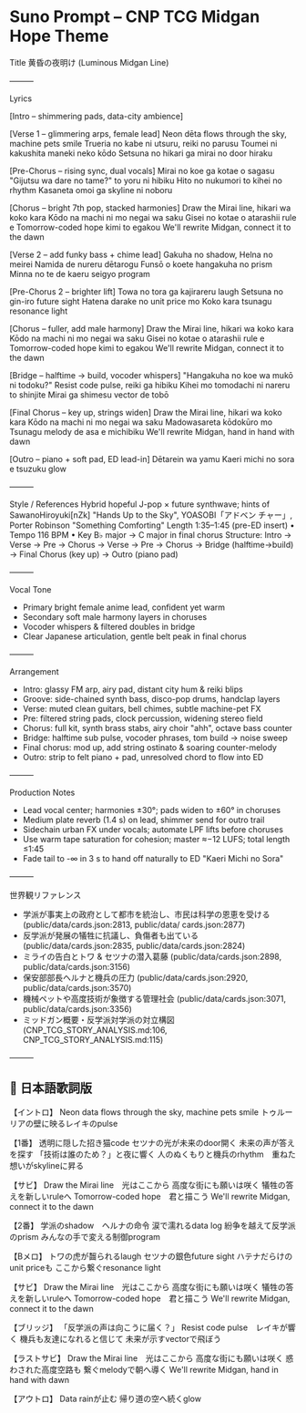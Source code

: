 # Suno Prompt – CNP TCG Midgan Hope Theme

  Title
  黄昏の夜明け (Luminous Midgan Line)

  ———

  Lyrics

  [Intro – shimmering pads, data-city ambience]

  [Verse 1 – glimmering arps, female lead]
  Neon dēta flows through the sky, machine pets smile
  Trueria no kabe ni utsuru, reiki no parusu
  Toumei ni kakushita maneki neko kōdo
  Setsuna no hikari ga mirai no door hiraku

  [Pre-Chorus – rising sync, dual vocals]
  Mirai no koe ga kotae o sagasu
  "Gijutsu wa dare no tame?" to yoru ni hibiku
  Hito no nukumori to kihei no rhythm
  Kasaneta omoi ga skyline ni noboru

  [Chorus – bright 7th pop, stacked harmonies]
  Draw the Mirai line, hikari wa koko kara
  Kōdo na machi ni mo negai wa saku
  Gisei no kotae o atarashii rule e
  Tomorrow-coded hope kimi to egakou
  We'll rewrite Midgan, connect it to the dawn

  [Verse 2 – add funky bass + chime lead]
  Gakuha no shadow, Helna no meirei
  Namida de nureru dētarogu
  Funsō o koete hangakuha no prism
  Minna no te de kaeru seigyo program

  [Pre-Chorus 2 – brighter lift]
  Towa no tora ga kajirareru laugh
  Setsuna no gin-iro future sight
  Hatena darake no unit price mo
  Koko kara tsunagu resonance light

  [Chorus – fuller, add male harmony]
  Draw the Mirai line, hikari wa koko kara
  Kōdo na machi ni mo negai wa saku
  Gisei no kotae o atarashii rule e
  Tomorrow-coded hope kimi to egakou
  We'll rewrite Midgan, connect it to the dawn

  [Bridge – halftime → build, vocoder whispers]
  "Hangakuha no koe wa mukō ni todoku?"
  Resist code pulse, reiki ga hibiku
  Kihei mo tomodachi ni nareru to shinjite
  Mirai ga shimesu vector de tobō

  [Final Chorus – key up, strings widen]
  Draw the Mirai line, hikari wa koko kara
  Kōdo na machi ni mo negai wa saku
  Madowasareta kōdokūro mo
  Tsunagu melody de asa e michibiku
  We'll rewrite Midgan, hand in hand with dawn

  [Outro – piano + soft pad, ED lead-in]
  Dētarein wa yamu
  Kaeri michi no sora e tsuzuku glow

  ———

  Style / References
  Hybrid hopeful J-pop × future synthwave; hints of SawanoHiroyuki[nZk] "Hands Up to the Sky", YOASOBI「アドベン
  チャー」, Porter Robinson "Something Comforting"
  Length 1:35–1:45 (pre-ED insert) • Tempo 116 BPM • Key B♭ major → C major in final chorus
  Structure: Intro → Verse → Pre → Chorus → Verse → Pre → Chorus → Bridge (halftime→build) → Final Chorus (key up) →
  Outro (piano pad)

  ———

  Vocal Tone

  - Primary bright female anime lead, confident yet warm
  - Secondary soft male harmony layers in choruses
  - Vocoder whispers & filtered doubles in bridge
  - Clear Japanese articulation, gentle belt peak in final chorus

  ———

  Arrangement

  - Intro: glassy FM arp, airy pad, distant city hum & reiki blips
  - Groove: side-chained synth bass, disco-pop drums, handclap layers
  - Verse: muted clean guitars, bell chimes, subtle machine-pet FX
  - Pre: filtered string pads, clock percussion, widening stereo field
  - Chorus: full kit, synth brass stabs, airy choir "ahh", octave bass counter
  - Bridge: halftime sub pulse, vocoder phrases, tom build → noise sweep
  - Final chorus: mod up, add string ostinato & soaring counter-melody
  - Outro: strip to felt piano + pad, unresolved chord to flow into ED

  ———

  Production Notes

  - Lead vocal center; harmonies ±30°; pads widen to ±60° in choruses
  - Medium plate reverb (1.4 s) on lead, shimmer send for outro trail
  - Sidechain urban FX under vocals; automate LPF lifts before choruses
  - Use warm tape saturation for cohesion; master ≈−12 LUFS; total length ≤1:45
  - Fade tail to -∞ in 3 s to hand off naturally to ED "Kaeri Michi no Sora"

  ———

  世界観リファレンス

  - 学派が事実上の政府として都市を統治し、市民は科学の恩恵を受ける (public/data/cards.json:2813, public/data/
  cards.json:2877)
  - 反学派が発展の犠牲に抗議し、負傷者も出ている (public/data/cards.json:2835, public/data/cards.json:2824)
  - ミライの告白とトワ & セツナの潜入葛藤 (public/data/cards.json:2898, public/data/cards.json:3156)
  - 保安部部長ヘルナと機兵の圧力 (public/data/cards.json:2920, public/data/cards.json:3570)
  - 機械ペットや高度技術が象徴する管理社会 (public/data/cards.json:3071, public/data/cards.json:3356)
  - ミッドガン概要・反学派対学派の対立構図 (CNP_TCG_STORY_ANALYSIS.md:106, CNP_TCG_STORY_ANALYSIS.md:115)

  ———

  ## 🎵 日本語歌詞版

  【イントロ】
  Neon data flows through the sky, machine pets smile
  トゥルーリアの壁に映るレイキのpulse

  【1番】
  透明に隠した招き猫code
  セツナの光が未来のdoor開く
  未来の声が答えを探す
  「技術は誰のため？」と夜に響く
  人のぬくもりと機兵のrhythm　重ねた想いがskylineに昇る

  【サビ】
  Draw the Mirai line　光はここから
  高度な街にも願いは咲く
  犠牲の答えを新しいruleへ
  Tomorrow-coded hope　君と描こう
  We'll rewrite Midgan, connect it to the dawn

  【2番】
  学派のshadow　ヘルナの命令
  涙で濡れるdata log
  紛争を越えて反学派のprism
  みんなの手で変える制御program

  【Bメロ】
  トワの虎が齧られるlaugh
  セツナの銀色future sight
  ハテナだらけのunit priceも
  ここから繋ぐresonance light

  【サビ】
  Draw the Mirai line　光はここから
  高度な街にも願いは咲く
  犠牲の答えを新しいruleへ
  Tomorrow-coded hope　君と描こう
  We'll rewrite Midgan, connect it to the dawn

  【ブリッジ】
  「反学派の声は向こうに届く？」
  Resist code pulse　レイキが響く
  機兵も友達になれると信じて
  未来が示すvectorで飛ぼう

  【ラストサビ】
  Draw the Mirai line　光はここから
  高度な街にも願いは咲く
  惑わされた高度空路も
  繋ぐmelodyで朝へ導く
  We'll rewrite Midgan, hand in hand with dawn

  【アウトロ】
  Data rainが止む
  帰り道の空へ続くglow
